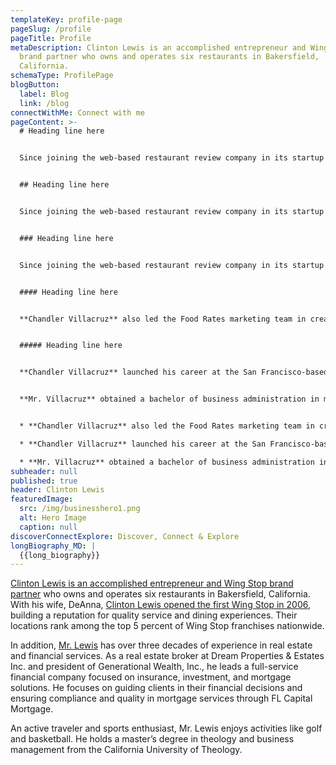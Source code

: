```yaml
---
templateKey: profile-page
pageSlug: /profile
pageTitle: Profile
metaDescription: Clinton Lewis is an accomplished entrepreneur and Wing Stop
  brand partner who owns and operates six restaurants in Bakersfield,
  California.
schemaType: ProfilePage
blogButton:
  label: Blog
  link: /blog
connectWithMe: Connect with me
pageContent: >-
  # Heading line here


  Since joining the web-based restaurant review company in its startup phase, **Chandler Villacruz** has spearheaded market research activities that have allowed the firm to build effective advertising campaigns and achieve sound business growth.


  ## Heading line here


  Since joining the web-based restaurant review company in its startup phase, **Chandler Villacruz** has spearheaded market research activities that have allowed the firm to build effective advertising campaigns and achieve sound business growth.


  ### Heading line here


  Since joining the web-based restaurant review company in its startup phase, **Chandler Villacruz** has spearheaded market research activities that have allowed the firm to build effective advertising campaigns and achieve sound business growth.


  #### Heading line here


  **Chandler Villacruz** also led the Food Rates marketing team in creating a successful *user rewards program* that boosted online signups by 10,000 accounts in its first 30 days. For his achievements in his field, the [San Francisco Business Times](file:///home/surajit/Downloads/executives%20(2)/executives/profile.html#) recognized him as one of its “40 Under 40” *business leaders* in 2014.


  ##### Heading line here


  **Chandler Villacruz** launched his career at the San Francisco-based Healthy Living. After only six years with the firm, he advanced from his position of marketing associate to the role of marketing director.


  **Mr. Villacruz** obtained a bachelor of business administration in marketing from the Mays Business School at Texas A&M University, where he pursued the Advertising Strategy career track. Subsequently, he earned a master of science in marketing at the University of Southern California.


  * **Chandler Villacruz** also led the Food Rates marketing team in creating a successful *user rewards program* that boosted online signups by 10,000 accounts in its first 30 days. For his achievements in his field, the [San Francisco Business Times](file:///home/surajit/Downloads/executives%20(2)/executives/profile.html#) recognized him as one of its “40 Under 40” *business leaders* in 2014.

  * **Chandler Villacruz** launched his career at the San Francisco-based Healthy Living. After only six years with the firm, he advanced from his position of marketing associate to the role of marketing director.

  * **Mr. Villacruz** obtained a bachelor of business administration in marketing from the Mays Business School at Texas A&M University, where he pursued the Advertising Strategy career track. Subsequently, he earned a master of science in marketing at the University of Southern California.
subheader: null
published: true
header: Clinton Lewis
featuredImage:
  src: /img/businesshero1.png
  alt: Hero Image
  caption: null
discoverConnectExplore: Discover, Connect & Explore
longBiography_MD: |
  {{long_biography}}
---
```

[Clinton Lewis is an accomplished entrepreneur and Wing Stop brand partner](https://medium.com/@clintonlewiswingstop) who owns and operates six restaurants in Bakersfield, California. With his wife, DeAnna, [Clinton Lewis opened the first Wing Stop in 2006](https://clintonlewiswingstop.tumblr.com/), building a reputation for quality service and dining experiences. Their locations rank among the top 5 percent of Wing Stop franchises nationwide.

In addition, [Mr. Lewis](https://www.pinterest.com/clintonlewiswingstop/) has over three decades of experience in real estate and financial services. As a real estate broker at Dream Properties & Estates Inc. and president of Generational Wealth, Inc., he leads a full-service financial company focused on insurance, investment, and mortgage solutions. He focuses on guiding clients in their financial decisions and ensuring compliance and quality in mortgage services through FL Capital Mortgage.

An active traveler and sports enthusiast, Mr. Lewis enjoys activities like golf and basketball. He holds a master’s degree in theology and business management from the California University of Theology.
